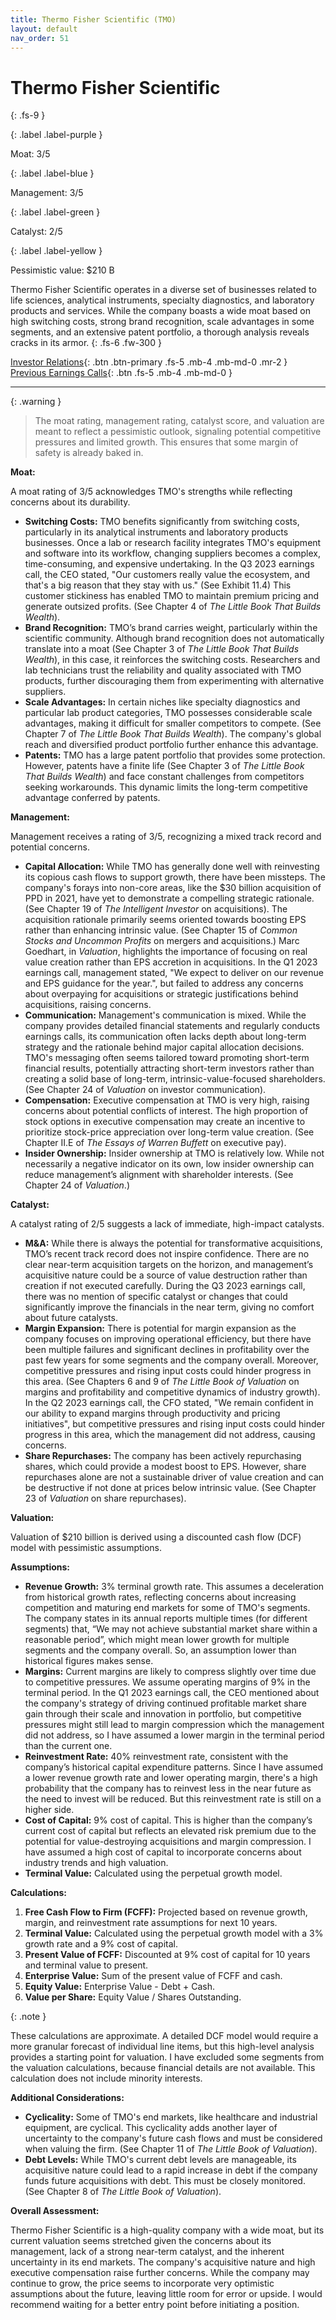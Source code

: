 ```yaml
---
title: Thermo Fisher Scientific (TMO)
layout: default
nav_order: 51
---
```


# Thermo Fisher Scientific
{: .fs-9 }

{: .label .label-purple }

Moat: 3/5

{: .label .label-blue }

Management: 3/5

{: .label .label-green }

Catalyst: 2/5

{: .label .label-yellow }

Pessimistic value: $210 B

Thermo Fisher Scientific operates in a diverse set of businesses related to life sciences, analytical instruments, specialty diagnostics, and laboratory products and services.  While the company boasts a wide moat based on high switching costs, strong brand recognition, scale advantages in some segments, and an extensive patent portfolio, a thorough analysis reveals cracks in its armor.
{: .fs-6 .fw-300 }

[Investor Relations](https://www.google.com/search?q=TMO+investor+relations){: .btn .btn-primary .fs-5 .mb-4 .mb-md-0 .mr-2 }
[Previous Earnings Calls](https://discountingcashflows.com/company/TMO/transcripts/){: .btn .fs-5 .mb-4 .mb-md-0 }

---

{: .warning } 
>The moat rating, management rating, catalyst score, and valuation are meant to reflect a pessimistic outlook, signaling potential competitive pressures and limited growth. This ensures that some margin of safety is already baked in.


**Moat:**

A moat rating of 3/5 acknowledges TMO's strengths while reflecting concerns about its durability.

* **Switching Costs:** TMO benefits significantly from switching costs, particularly in its analytical instruments and laboratory products businesses.  Once a lab or research facility integrates TMO's equipment and software into its workflow, changing suppliers becomes a complex, time-consuming, and expensive undertaking.  In the Q3 2023 earnings call, the CEO stated, "Our customers really value the ecosystem, and that's a big reason that they stay with us." (See Exhibit 11.4) This customer stickiness has enabled TMO to maintain premium pricing and generate outsized profits. (See Chapter 4 of *The Little Book That Builds Wealth*).
* **Brand Recognition:** TMO’s brand carries weight, particularly within the scientific community.  Although brand recognition does not automatically translate into a moat (See Chapter 3 of *The Little Book That Builds Wealth*), in this case, it reinforces the switching costs. Researchers and lab technicians trust the reliability and quality associated with TMO products, further discouraging them from experimenting with alternative suppliers.
* **Scale Advantages:**  In certain niches like specialty diagnostics and particular lab product categories, TMO possesses considerable scale advantages, making it difficult for smaller competitors to compete. (See Chapter 7 of *The Little Book That Builds Wealth*).  The company's global reach and diversified product portfolio further enhance this advantage.
* **Patents:** TMO has a large patent portfolio that provides some protection. However, patents have a finite life (See Chapter 3 of *The Little Book That Builds Wealth*) and face constant challenges from competitors seeking workarounds.  This dynamic limits the long-term competitive advantage conferred by patents.

**Management:**

Management receives a rating of 3/5, recognizing a mixed track record and potential concerns.

* **Capital Allocation:** While TMO has generally done well with reinvesting its copious cash flows to support growth, there have been missteps.  The company's forays into non-core areas, like the $30 billion acquisition of PPD in 2021, have yet to demonstrate a compelling strategic rationale. (See Chapter 19 of *The Intelligent Investor* on acquisitions). The acquisition rationale primarily seems oriented towards boosting EPS rather than enhancing intrinsic value. (See Chapter 15 of *Common Stocks and Uncommon Profits* on mergers and acquisitions.)  Marc Goedhart, in *Valuation*, highlights the importance of focusing on real value creation rather than EPS accretion in acquisitions.  In the Q1 2023 earnings call, management stated, "We expect to deliver on our revenue and EPS guidance for the year.", but failed to address any concerns about overpaying for acquisitions or strategic justifications behind acquisitions, raising concerns.
* **Communication:** Management's communication is mixed. While the company provides detailed financial statements and regularly conducts earnings calls, its communication often lacks depth about long-term strategy and the rationale behind major capital allocation decisions.   TMO's messaging often seems tailored toward promoting short-term financial results, potentially attracting short-term investors rather than creating a solid base of long-term, intrinsic-value-focused shareholders. (See Chapter 24 of *Valuation* on investor communication).
* **Compensation:**  Executive compensation at TMO is very high, raising concerns about potential conflicts of interest.  The high proportion of stock options in executive compensation may create an incentive to prioritize stock-price appreciation over long-term value creation. (See Chapter II.E of *The Essays of Warren Buffett* on executive pay). 
* **Insider Ownership:** Insider ownership at TMO is relatively low.  While not necessarily a negative indicator on its own, low insider ownership can reduce management’s alignment with shareholder interests. (See Chapter 24 of *Valuation*.)

**Catalyst:**

A catalyst rating of 2/5 suggests a lack of immediate, high-impact catalysts.

* **M&A:**  While there is always the potential for transformative acquisitions, TMO’s recent track record does not inspire confidence.  There are no clear near-term acquisition targets on the horizon, and management’s acquisitive nature could be a source of value destruction rather than creation if not executed carefully.  During the Q3 2023 earnings call, there was no mention of specific catalyst or changes that could significantly improve the financials in the near term, giving no comfort about future catalysts.
* **Margin Expansion:** There is potential for margin expansion as the company focuses on improving operational efficiency, but there have been multiple failures and significant declines in profitability over the past few years for some segments and the company overall. Moreover, competitive pressures and rising input costs could hinder progress in this area. (See Chapters 6 and 9 of *The Little Book of Valuation* on margins and profitability and competitive dynamics of industry growth). In the Q2 2023 earnings call, the CFO stated, "We remain confident in our ability to expand margins through productivity and pricing initiatives", but competitive pressures and rising input costs could hinder progress in this area, which the management did not address, causing concerns.
* **Share Repurchases:**  The company has been actively repurchasing shares, which could provide a modest boost to EPS.  However, share repurchases alone are not a sustainable driver of value creation and can be destructive if not done at prices below intrinsic value. (See Chapter 23 of *Valuation* on share repurchases).  

**Valuation:**

Valuation of $210 billion is derived using a discounted cash flow (DCF) model with pessimistic assumptions.

**Assumptions:**

* **Revenue Growth:**  3% terminal growth rate.  This assumes a deceleration from historical growth rates, reflecting concerns about increasing competition and maturing end markets for some of TMO's segments. The company states in its annual reports multiple times (for different segments) that, “We may not achieve substantial market share within a reasonable period”, which might mean lower growth for multiple segments and the company overall. So, an assumption lower than historical figures makes sense.
* **Margins:** Current margins are likely to compress slightly over time due to competitive pressures.  We assume operating margins of 9% in the terminal period.  In the Q1 2023 earnings call, the CEO mentioned about the company's strategy of driving continued profitable market share gain through their scale and innovation in portfolio, but competitive pressures might still lead to margin compression which the management did not address, so I have assumed a lower margin in the terminal period than the current one.
* **Reinvestment Rate:** 40% reinvestment rate, consistent with the company’s historical capital expenditure patterns. Since I have assumed a lower revenue growth rate and lower operating margin, there's a high probability that the company has to reinvest less in the near future as the need to invest will be reduced. But this reinvestment rate is still on a higher side.
* **Cost of Capital:**  9% cost of capital.  This is higher than the company’s current cost of capital but reflects an elevated risk premium due to the potential for value-destroying acquisitions and margin compression. I have assumed a high cost of capital to incorporate concerns about industry trends and high valuation.
* **Terminal Value:** Calculated using the perpetual growth model.

**Calculations:**

1. **Free Cash Flow to Firm (FCFF):** Projected based on revenue growth, margin, and reinvestment rate assumptions for next 10 years.
2. **Terminal Value:** Calculated using the perpetual growth model with a 3% growth rate and a 9% cost of capital.
3. **Present Value of FCFF:** Discounted at 9% cost of capital for 10 years and terminal value to present.
4. **Enterprise Value:**  Sum of the present value of FCFF and cash.
5. **Equity Value:**  Enterprise Value - Debt + Cash.
6. **Value per Share:**  Equity Value / Shares Outstanding.

{: .note }

These calculations are approximate. A detailed DCF model would require a more granular forecast of individual line items, but this high-level analysis provides a starting point for valuation. I have excluded some segments from the valuation calculations, because financial details are not available. This calculation does not include minority interests.


**Additional Considerations:**

* **Cyclicality:** Some of TMO's end markets, like healthcare and industrial equipment, are cyclical.  This cyclicality adds another layer of uncertainty to the company's future cash flows and must be considered when valuing the firm. (See Chapter 11 of *The Little Book of Valuation*).
* **Debt Levels:** While TMO's current debt levels are manageable, its acquisitive nature could lead to a rapid increase in debt if the company funds future acquisitions with debt. This must be closely monitored.  (See Chapter 8 of *The Little Book of Valuation*).

**Overall Assessment:**

Thermo Fisher Scientific is a high-quality company with a wide moat, but its current valuation seems stretched given the concerns about its management, lack of a strong near-term catalyst, and the inherent uncertainty in its end markets.  The company's acquisitive nature and high executive compensation raise further concerns.  While the company may continue to grow, the price seems to incorporate very optimistic assumptions about the future, leaving little room for error or upside.  I would recommend waiting for a better entry point before initiating a position.